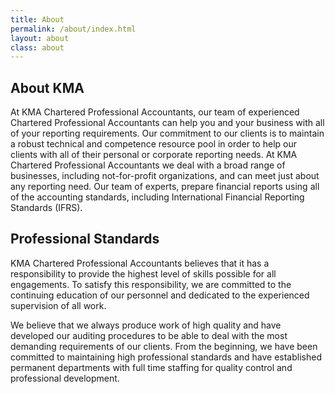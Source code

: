 ```yaml
---
title: About
permalink: /about/index.html
layout: about
class: about
---
```


<section>
<div class="wrapper">

## About KMA

At KMA Chartered Professional Accountants, our team of experienced Chartered Professional Accountants can help you and your business with all of your reporting requirements. Our commitment to our clients is to maintain a robust technical and competence resource pool in order to help our clients with all of their personal or corporate reporting needs. At KMA Chartered Professional Accountants we deal with a broad range of businesses, including not-for-profit organizations, and can meet just about any reporting need. Our team of experts, prepare financial reports using all of the accounting standards, including International Financial Reporting Standards (IFRS).
</div>
</section>

<section>
<div class="wrapper">

## Professional Standards

KMA Chartered Professional Accountants believes that it has a responsibility to provide the highest level of skills possible for all engagements. To satisfy this responsibility, we are committed to the continuing education of our personnel and dedicated to the experienced supervision of all work.

We believe that we always produce work of high quality and have developed our auditing procedures to be able to deal with the most demanding requirements of our clients. From the beginning, we have been committed to maintaining high professional standards and have established permanent departments with full time staffing for quality control and professional development.

</div>
</section>
